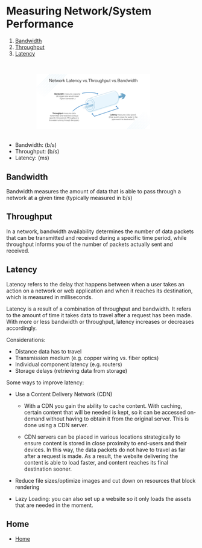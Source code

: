# Measuring Network/System Performance

1. [Bandwidth](#Bandwidth)
2. [Throughput](#Throughput)
3. [Latency](#Latency)

<div>
  <img src="images/BTL.png" style="width:60%; margin: 2rem 0 1rem 5rem" />
</div>

- Bandwidth: (b/s)
- Throughput: (b/s)
- Latency: (ms)

## Bandwidth

Bandwidth measures the amount of data that is able to pass through a network at a given time (typically measured in b/s)

## Throughput

In a network, bandwidth availability determines the number of data packets that can be transmitted and received during a specific time period, while throughput informs you of the number of packets actually sent and received.

## Latency

Latency refers to the delay that happens between when a user takes an action on a network or web application and when it reaches its destination, which is measured in milliseconds.

Latency is a result of a combination of throughput and bandwidth. It refers to the amount of time it takes data to travel after a request has been made. With more or less bandwidth or throughput, latency increases or decreases accordingly.

Considerations:

- Distance data has to travel
- Transmission medium (e.g. copper wiring vs. fiber optics)
- Individual component latency (e.g. routers)
- Storage delays (retrieving data from storage)

Some ways to improve latency:

- Use a Content Delivery Network (CDN)

  - With a CDN you gain the ability to cache content. With caching, certain content that will be needed is kept, so it can be accessed on-demand without having to obtain it from the original server. This is done using a CDN server.

  - CDN servers can be placed in various locations strategically to ensure content is stored in close proximity to end-users and their devices. In this way, the data packets do not have to travel as far after a request is made. As a result, the website delivering the content is able to load faster, and content reaches its final destination sooner.

- Reduce file sizes/optimize images and cut down on resources that block rendering

- Lazy Loading: you can also set up a website so it only loads the assets that are needed in the moment.

## Home

- [Home](./README.md)
